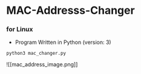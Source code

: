 # MAC-Addresss-Changer
### for Linux
- Program Written in Python (version: 3)

```
python3 mac_changer.py
```
![[mac_address_image.png]]
